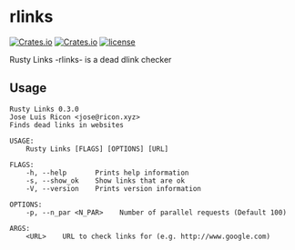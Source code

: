 # rlinks

[![Crates.io](https://img.shields.io/crates/v/rlinks.svg)](https://crates.io/crates/rlinks) [![Crates.io](https://img.shields.io/crates/d/rlinks.svg)](https://crates.io/crates/rlinks) [![license](https://img.shields.io/badge/license-GPL-blue.svg)](https://github.com/jlricon/rlinks/blob/master/LICENSE)

Rusty Links -rlinks- is a dead dlink checker

## Usage

```
Rusty Links 0.3.0
Jose Luis Ricon <jose@ricon.xyz>
Finds dead links in websites

USAGE:
    Rusty Links [FLAGS] [OPTIONS] [URL]

FLAGS:
    -h, --help       Prints help information
    -s, --show_ok    Show links that are ok
    -V, --version    Prints version information

OPTIONS:
    -p, --n_par <N_PAR>    Number of parallel requests (Default 100)

ARGS:
    <URL>    URL to check links for (e.g. http://www.google.com)


```
